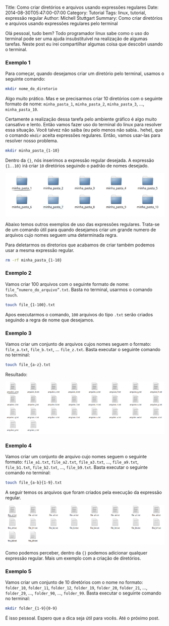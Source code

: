 Title: Como criar diretórios e arquivos usando expressões regulares
Date: 2014-08-30T05:47:00-07:00
Category: Tutorial
Tags: linux, tutorial, expressão regular
Author: Michell Stuttgart
Summary: Como criar diretórios e arquivos usando expressões regulares pelo terminal

Olá pessoal, tudo bem? Todo programador linux sabe como o uso do terminal pode ser uma ajuda insubstituível na realização de algumas tarefas. Neste post eu irei compartilhar algumas coisa que descobri usando o terminal.

### Exemplo 1

Para começar, quando desejamos criar um diretório pelo terminal, usamos o seguinte comando:

```bash
mkdir nome_do_diretorio
```

Algo muito prático. Mas e se precisarmos criar 10 diretórios com o seguinte formato de nome: `minha_pasta_1`, `minha_pasta_2`, `minha_pasta_3`, ..., `minha_pasta_10`.

Certamente a realização dessa tarefa pelo ambiente gráfico é algo muito cansativo e lento. Então vamos fazer uso do terminal do linux para resolver essa situação.
Você talvez não saiba (eu pelo menos não sabia.. hehe), que o comando `mkdir` aceita expressões regulares. Então, vamos usar-las para resolver nosso problema.

```bash
mkdir minha_pasta_{1-10}
```

Dentro da `{}`, nós inserimos a expressão regular desejada. A expressão `{1..10}` irá criar `10` diretórios seguindo o padrão de nomes desejado.

![](images/mstuttgart/snapshot_11.png)

Abaixo temos outros exemplos de uso das expressões regulares.
Trata-se de um comando útil para quando desejamos criar um grande numero de arquivos cujo nomes seguem uma determinada regra.

Para deletarmos os diretorios que acabamos de criar também podemos usar a mesma expressão regular.

```bash
rm -rf minha_pasta_{1-10}
```
### Exemplo 2

Vamos criar 100 arquivos com o seguinte formato de nome: `file_”numero_do_arquivo”.txt`. Basta no terminal, usarmos o comando `touch`.
```bash
touch file_{1-100}.txt
```
Apos executarmos o comando, `100` arquivos do tipo `.txt` serão criados seguindo a regra de nome que desejamos.

### Exemplo 3

Vamos criar um conjunto de arquivos cujos nomes seguem o formato: `file_a.txt`, `file_b.txt`, … `file_z.txt`. Basta executar o seguinte comando no terminal:

```bash
touch file_{a-z}.txt
```
Resultado:

![](images/mstuttgart/snapshot_12.png)

### Exemplo 4

Vamos criar um conjunto de arquivo cujo nomes seguem o seguinte formato: `file_a1.txt`, `file_a2.txt`, `file_a3.txt`, …, `file_a9.txt`, `file_b1.txt`, `file_b2.txt`, …, `file_b9.txt`. Basta executar o seguinte comando no terminal:

```bash
touch file_{a-b}{1-9}.txt
```
A seguir temos os arquivos que foram criados pela execução da expressão regular.

![](images/mstuttgart/snapshot_13.png)

Como podemos perceber, dentro da `{}` podemos adicionar qualquer expressão regular.
Mais um exemplo com a criação de diretórios.

### Exemplo 5

Vamos criar um conjunto de 10 diretórios com o nome no formato: `folder_10`, `folder_11`, `folder_12`, `folder_19`, `folder_20`, `folder_21`, ..., `folder_29`, ..., `folder_90`, ..., `folder_99`. Basta executar o seguinte comando no terminal:

```bash
mkdir folder_{1-9}{0-9}
```

É isso pessoal. Espero que a dica seja útil para vocês. Até o próximo post.
